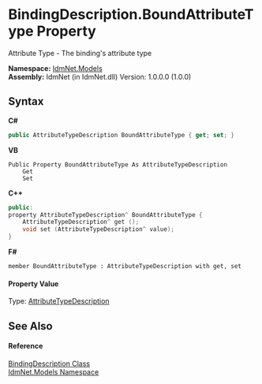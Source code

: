 # BindingDescription.BoundAttributeType Property 
 

Attribute Type - The binding's attribute type

**Namespace:**&nbsp;<a href="N_IdmNet_Models">IdmNet.Models</a><br />**Assembly:**&nbsp;IdmNet (in IdmNet.dll) Version: 1.0.0.0 (1.0.0)

## Syntax

**C#**<br />
``` C#
public AttributeTypeDescription BoundAttributeType { get; set; }
```

**VB**<br />
``` VB
Public Property BoundAttributeType As AttributeTypeDescription
	Get
	Set
```

**C++**<br />
``` C++
public:
property AttributeTypeDescription^ BoundAttributeType {
	AttributeTypeDescription^ get ();
	void set (AttributeTypeDescription^ value);
}
```

**F#**<br />
``` F#
member BoundAttributeType : AttributeTypeDescription with get, set

```


#### Property Value
Type: <a href="T_IdmNet_Models_AttributeTypeDescription">AttributeTypeDescription</a>

## See Also


#### Reference
<a href="T_IdmNet_Models_BindingDescription">BindingDescription Class</a><br /><a href="N_IdmNet_Models">IdmNet.Models Namespace</a><br />